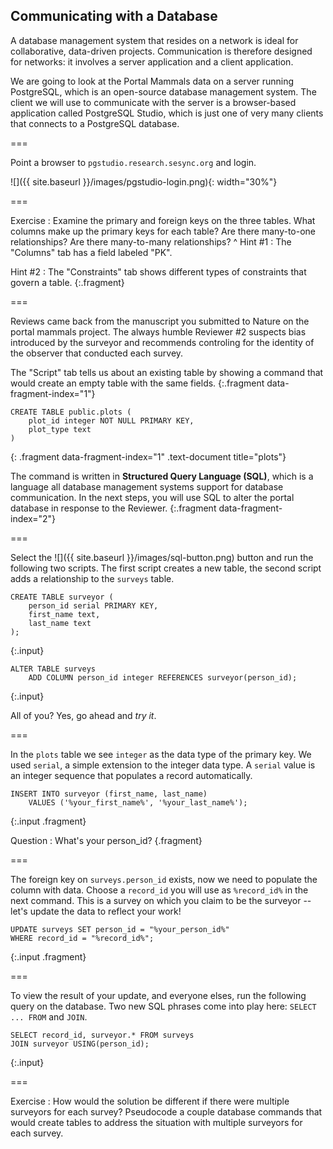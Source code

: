 ---
---

## Communicating with a Database

A database management system that resides on a network is ideal for collaborative, data-driven projects.
Communication is therefore designed for networks: it involves a server application and a client application.

We are going to look at the Portal Mammals data on a server running PostgreSQL, which is an open-source database management system.
The client we will use to communicate with the server is a browser-based application called PostgreSQL Studio, which is just one of very many clients that connects to a PostgreSQL database.

===

Point a browser to `pgstudio.research.sesync.org` and login.

![]({{ site.baseurl }}/images/pgstudio-login.png){: width="30%"}

===

Exercise
: Examine the primary and foreign keys on the three tables. What columns make up the primary keys for each table? Are there many-to-one relationships? Are there many-to-many relationships?
^
Hint #1
: The "Columns" tab has a field labeled "PK".

Hint #2
: The "Constraints" tab shows different types of constraints that govern a table.
{:.fragment}

===

Reviews came back from the manuscript you submitted to Nature on the portal mammals project.
The always humble Reviewer #2 suspects bias introduced by the surveyor and recommends controling for the identity of the observer that conducted each survey.

The "Script" tab tells us about an existing table by showing a command that would create an empty table with the same fields.
{:.fragment data-fragment-index="1"}

~~~
CREATE TABLE public.plots (
    plot_id integer NOT NULL PRIMARY KEY,
    plot_type text
)
~~~
{: .fragment data-fragment-index="1" .text-document title="plots"}

The command is written in **Structured Query Language (SQL)**, which is a language all database management systems support for database communication.
In the next steps, you will use SQL to alter the portal database in response to the Reviewer.
{:.fragment data-fragment-index="2"}

===

Select the ![]({{ site.baseurl }}/images/sql-button.png) button and run the following two scripts.
The first script creates a new table, the second script adds a relationship to the `surveys` table.

~~~
CREATE TABLE surveyor (
    person_id serial PRIMARY KEY,
    first_name text,
    last_name text
);
~~~
{:.input}

~~~
ALTER TABLE surveys
    ADD COLUMN person_id integer REFERENCES surveyor(person_id);
~~~
{:.input}

All of you? Yes, go ahead and *try it*.

===

In the `plots` table we see `integer` as the data type of the primary key.
We used `serial`, a simple extension to the integer data type.
A `serial` value is an integer sequence that populates a record automatically.

~~~
INSERT INTO surveyor (first_name, last_name)
    VALUES ('%your_first_name%', '%your_last_name%');
~~~
{:.input .fragment}

Question
: What's your person_id?
{.fragment}

===

The foreign key on `surveys.person_id` exists, now we need to populate the column with data.
Choose a `record_id` you will use as `%record_id%` in the next command.
This is a survey on which you claim to be the surveyor -- let's update the data to reflect your work!

~~~
UPDATE surveys SET person_id = "%your_person_id%"
WHERE record_id = "%record_id%";
~~~
{:.input .fragment}

===

To view the result of your update, and everyone elses, run the following query on the database.
Two new SQL phrases come into play here: `SELECT ... FROM` and `JOIN`.

~~~
SELECT record_id, surveyor.* FROM surveys
JOIN surveyor USING(person_id);
~~~
{:.input}

===

Exercise
: How would the solution be different if there were multiple surveyors for each survey? Pseudocode a couple database commands that would create tables to address the situation with multiple surveyors for each survey.
